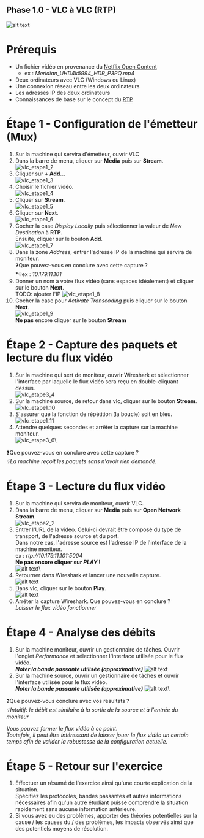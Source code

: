 Phase 1.0 - VLC à VLC (RTP)
---------------------------

![alt text](./img/Phase_1_S1.0_topologie.png)

# Prérequis

- Un fichier vidéo en provenance du [Netflix Open Content](https://opencontent.netflix.com/)
    - ex : *Meridian_UHD4k5994_HDR_P3PQ.mp4*
- Deux ordinateurs avec VLC (Windows ou Linux)
- Une connexion réseau entre les deux ordinateurs
- Les adresses IP des deux ordinateurs
- Connaissances de base sur le concept du [RTP](https://en.wikipedia.org/wiki/Real-time_Transport_Protocol)

# Étape 1 - Configuration de l'émetteur (Mux)

1. Sur la machine qui servira d'émetteur, ouvrir VLC
2. Dans la barre de menu, cliquer sur **Media** puis sur **Stream**.\
![vlc_etape1_2](./img/p1.0_vlc_pic2.png)
3. Cliquer sur **+ Add...**\
![vlc_etape1_3](./img/p1.0_vlc_pic3.png)
4. Choisir le fichier vidéo.\
![vlc_etape1_4](./img/p1.0_vlc_pic4.png)
5. Cliquer sur **Stream**.\
![vlc_etape1_5](./img/p1.0_vlc_pic5.png)
6. Cliquer sur **Next**.\
![vlc_etape1_6](./img/p1.0_vlc_pic6.png)
7. Cocher la case *Display Locally* puis sélectionner la valeur de *New Destination* à **RTP**.\
Ensuite, cliquer sur le bouton **Add**.\
![vlc_etape1_7](./img/p1.0_vlc_pic7.png)
8. Dans la zone *Address*, entrer l'adresse IP de la machine qui servira de moniteur.\
❓Que pouvez-vous en conclure avec cette capture ?\
*💡ex : *10.179.11.101*
9. Donner un nom à votre flux vidéo (sans espaces idéalement) et cliquer sur le bouton **Next**.\
TODO: ajouter l'IP
![vlc_etape1_8](./img/p1.0_vlc_pic8.png)
10. Cocher la case pour *Activate Transcoding* puis cliquer sur le bouton **Next**.\
![vlc_etape1_9](./img/p1.0_vlc_pic9.png)\
**Ne pas** encore cliquer sur le bouton **Stream**

# Étape 2 - Capture des paquets et lecture du flux vidéo

1. Sur la machine qui sert de moniteur, ouvrir Wireshark et sélectionner l'interface par laquelle le flux vidéo sera reçu en double-cliquant dessus.\
![vlc_etape3_4](./img/p1.0_vlc_pic14.png)
2. Sur la machine source, de retour dans vlc, cliquer sur le bouton **Stream**.\
![vlc_etape1_10](./img/p1.0_vlc_pic10.png)
3. S'assurer que la fonction de répétition (la boucle) soit en bleu.\
![vlc_etape1_11](./img/p1.0_vlc_pic11.png)
4. Attendre quelques secondes et arrêter la capture sur la machine moniteur.\
![vlc_etape3_6](./img/p1.0_vlc_pic17.png)\

❓Que pouvez-vous en conclure avec cette capture ?\
*💡La machine reçoit les paquets sans n'avoir rien demandé.*

# Étape 3 - Lecture du flux vidéo

1. Sur la machine qui servira de moniteur, ouvrir VLC.
2. Dans la barre de menu, cliquer sur **Media** puis sur **Open Network Stream**.\
![vlc_etape2_2](./img/p1.0_vlc_pic12.png)
3. Entrer l'URL de la video. Celui-ci devrait être composé du type de transport, de l'adresse source et du port. \
Dans notre cas, l'adresse source est l'adresse IP de l'interface de la machine moniteur.\
ex : *rtp://10.179.11.101:5004*\
**Ne pas encore cliquer sur *PLAY* !**\
![alt text](./img/p1.0_vlc_pic18.png)\
4. Retourner dans Wireshark et lancer une nouvelle capture.\
![alt text](./img/p1.0_ws_pic3.png)
5. Dans vlc, cliquer sur le bouton **Play**.\
![alt text](./img/p1.0_vlc_pic19.png)
6. Arrêter la capture Wireshark. Que pouvez-vous en conclure ?\
*Laisser le flux vidéo fonctionner*

# Étape 4 - Analyse des débits

1. Sur la machine moniteur, ouvrir un gestionnaire de tâches. Ouvrir l'onglet *Performance* et sélectionner l'interface utilisée pour le flux vidéo.\
***Noter la bande passante utilisée (approximative)***
![alt text](./img/p1.0_tmgr_pic1.png)
2. Sur la machine source, ouvrir un gestionnaire de tâches et ouvrir l'interface utilisée pour le flux vidéo.\
***Noter la bande passante utilisée (approximative)***
![alt text](./img/p1.0_tmgr_pic2.png)\

❓Que pouvez-vous conclure avec vos résultats ?\
*💡Intuitif: le débit est similaire à la sortie de la source et à l'entrée du moniteur*

*Vous pouvez fermer le flux vidéo à ce point. \
Toutefois, il peut être intéressant de laisser jouer le flux vidéo un certain temps afin de valider la robustesse de la configuration actuelle.*

# Étape 5 - Retour sur l'exercice

1. Effectuer un résumé de l'exercice ainsi qu'une courte explication de la situation.\
Spécifiez les protocoles, bandes passantes et autres informations nécessaires afin qu'un autre étudiant puisse comprendre la situation rapidement sans aucune information antérieure.
2. Si vous avez eu des problèmes, apporter des théories potentielles sur la cause / les causes du / des problèmes, les impacts observés ainsi que des potentiels moyens de résolution.
